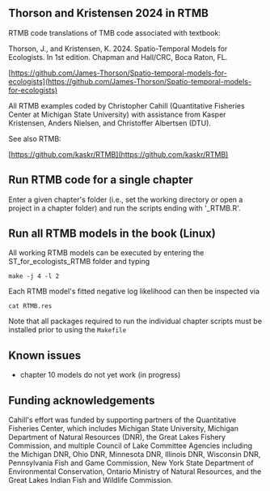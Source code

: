 ## Thorson and Kristensen 2024 in RTMB

RTMB code translations of TMB code associated with textbook:

Thorson, J., and Kristensen, K. 2024. Spatio-Temporal Models for Ecologists. In 1st edition. Chapman and Hall/CRC, Boca Raton, FL.

[https://github.com/James-Thorson/Spatio-temporal-models-for-ecologists](https://github.com/James-Thorson/Spatio-temporal-models-for-ecologists)

All RTMB examples coded by Christopher Cahill (Quantitative Fisheries Center at Michigan State University) with assistance from Kasper Kristensen, Anders Nielsen, and Christoffer Albertsen (DTU).  

See also RTMB:

[https://github.com/kaskr/RTMB](https://github.com/kaskr/RTMB)

## Run RTMB code for a single chapter

Enter a given chapter's folder (i.e., set the working directory or open a project in a chapter folder) and run the scripts ending with '_RTMB.R'.  

## Run all RTMB models in the book (Linux)

All working RTMB models can be executed by entering the ST_for_ecologists_RTMB folder and typing

```shell
make -j 4 -l 2
```
Each RTMB model's fitted negative log likelihood can then be inspected via

```shell
cat RTMB.res
```
Note that all packages required to run the individual chapter scripts must be installed prior to using the `Makefile` 

## Known issues

- chapter 10 models do not yet work (in progress)

## Funding acknowledgements

Cahill's effort was funded by supporting partners of the Quantitative Fisheries Center, 
which includes Michigan State University, Michigan Department of Natural Resources (DNR), 
the Great Lakes Fishery Commission, and multiple Council of Lake Committee Agencies including the Michigan DNR, Ohio DNR, Minnesota DNR, 
Illinois DNR, Wisconsin DNR, Pennsylvania Fish and Game Commission, 
New York State Department of Environmental Conservation, 
Ontario Ministry of Natural Resources, and the Great Lakes Indian Fish and Wildlife Commission. 
